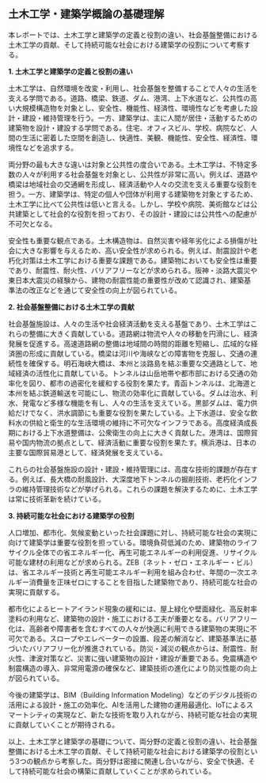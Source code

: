 ## 土木工学・建築学概論の基礎理解

本レポートでは、土木工学と建築学の定義と役割の違い、社会基盤整備における土木工学の貢献、そして持続可能な社会における建築学の役割について考察する。

**1. 土木工学と建築学の定義と役割の違い**

土木工学は、自然環境を改変・利用し、社会基盤を整備することで人々の生活を支える学問である。道路、橋梁、鉄道、ダム、港湾、上下水道など、公共性の高い大規模構造物を対象とし、安全性、機能性、経済性、環境性などを考慮した設計・建設・維持管理を行う。一方、建築学は、主に人間が居住・活動するための建築物を設計・建設する学問である。住宅、オフィスビル、学校、病院など、人間の生活に密着した空間を創造し、快適性、美観、機能性、安全性、経済性、環境性などを追求する。

両分野の最も大きな違いは対象と公共性の度合いである。土木工学は、不特定多数の人々が利用する社会基盤を対象とし、公共性が非常に高い。例えば、道路や橋梁は地域社会の交通網を形成し、経済活動や人々の交流を支える重要な役割を担う。一方、建築学は、特定の個人や団体が利用する建築物を対象とするため、土木工学に比べて公共性は低いと言える。しかし、学校や病院、美術館などは公共建築として社会的な役割を担っており、その設計・建設には公共性への配慮が不可欠となる。

安全性も重要な観点である。土木構造物は、自然災害や経年劣化による損傷が社会に大きな影響を与えるため、高い安全性が求められる。例えば、耐震設計や老朽化対策は土木工学における重要な課題である。建築物においても安全性は重要であり、耐震性、耐火性、バリアフリーなどが求められる。阪神・淡路大震災や東日本大震災の経験から、建物の耐震性能の重要性が改めて認識され、建築基準法の改正などを通じて安全性の向上が図られている。

**2. 社会基盤整備における土木工学の貢献**

社会基盤施設は、人々の生活や社会経済活動を支える基盤であり、土木工学はこれらの整備に大きく貢献している。道路網は物流や人々の移動を円滑にし、経済発展を促進する。高速道路網の整備は地域間の時間的距離を短縮し、広域的な経済圏の形成に貢献している。橋梁は河川や海峡などの障害物を克服し、交通の連続性を確保する。明石海峡大橋は、本州と淡路島を結ぶ重要な交通路として、地域経済の活性化に貢献している。トンネルは山岳地帯や都市部における交通の効率化を図り、都市の過密化を緩和する役割を果たす。青函トンネルは、北海道と本州を結ぶ鉄道輸送を可能にし、物流の効率化に貢献している。ダムは治水、利水、発電など多様な機能を有し、人々の生活を支えている。黒部ダムは、電力供給だけでなく、洪水調節にも重要な役割を果たしている。上下水道は、安全な飲料水の供給と衛生的な生活環境の維持に不可欠なインフラである。高度経済成長期における上下水道整備は、公衆衛生の向上に大きく貢献した。港湾は、国際貿易や国内物流の拠点として、経済活動に重要な役割を果たす。横浜港は、日本の主要な国際貿易港として、経済発展を支えている。

これらの社会基盤施設の設計・建設・維持管理には、高度な技術的課題が存在する。例えば、長大橋の耐風設計、大深度地下トンネルの掘削技術、老朽化インフラの維持管理技術などが挙げられる。これらの課題を解決するために、土木工学は常に技術革新を続けている。

**3. 持続可能な社会における建築学の役割**

人口増加、都市化、気候変動といった社会課題に対し、持続可能な社会の実現に向けて建築学は重要な役割を担っている。環境負荷低減のため、建築物のライフサイクル全体での省エネルギー化、再生可能エネルギーの利用促進、リサイクル可能な建材の利用などが求められる。ZEB（ネット・ゼロ・エネルギー・ビル）は、省エネルギー技術と再生可能エネルギー利用を組み合わせ、年間の一次エネルギー消費量を正味ゼロにすることを目指した建築物であり、持続可能な社会の実現に貢献する。

都市化によるヒートアイランド現象の緩和には、屋上緑化や壁面緑化、高反射率塗料の利用など、建築物の設計・施工における工夫が重要となる。バリアフリー化は、高齢者や障害者を含むすべての人々が快適に利用できる建築物の実現に不可欠である。スロープやエレベーターの設置、段差の解消など、建築基準法に基づいたバリアフリー化が推進されている。防災・減災の観点からは、耐震性、耐火性、津波対策など、災害に強い建築物の設計・建設が重要である。免震構造や制震構造の導入、非常用電源の確保など、建築技術の進化により防災性能の向上が図られている。

今後の建築学は、BIM（Building Information Modeling）などのデジタル技術の活用による設計・施工の効率化、AIを活用した建物の運用最適化、IoTによるスマートシティの実現など、新たな技術を取り入れながら、持続可能な社会の実現に貢献していくことが期待される。


以上、土木工学と建築学の基礎について、両分野の定義と役割の違い、社会基盤整備における土木工学の貢献、そして持続可能な社会における建築学の役割という3つの観点から考察した。両分野は密接に関連し合いながら、安全で快適、そして持続可能な社会の構築に貢献していくことが求められている。
